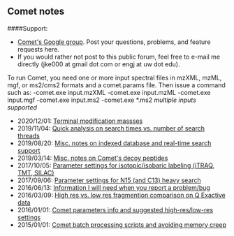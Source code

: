 ## Comet notes

####Support:
                     
- [Comet's Google group](http://groups.google.com/group/comet-ms"). Post your questions, problems, and feature requests here.
- If you would rather not post to this public forum, feel free to e-mail me directly (jke000 at gmail dot com or engj at uw dot edu).

To run Comet, you need one or more input spectral files in mzXML, mzML, mgf, or
ms2/cms2 formats and a comet.params file.  Then issue a command such as:
-comet.exe input.mzXML
-comet.exe input.mzML
-comet.exe input.mgf
-comet.exe input.ms2
-comet.exe *.ms2   _multiple inputs supported_


- 2020/12/01:  [Terminal modification massses](20201201_terminalmods.php)
- 2019/11/04:  [Quick analysis on search times vs. number of search threads](20191104_threading.php)
- 2019/08/20:  [Misc. notes on indexed database and real-time search support](20190820_indexdb.php)
- 2019/03/14:  [Misc. notes on Comet's decoy peptides](20190314_decoys.php)
- 2017/10/05:  [Parameter settings for isotopic/isobaric labeling (iTRAQ, TMT, SILAC)](20171005_isotopiclabeling.php)
- 2017/09/06:  [Parameter settings for N15 (and C13) heavy search](20170906_n15params.php)
- 2016/06/13:  [Information I will need when you report a problem/bug](20160613_reporting_issues.php)
- 2016/03/09:  [High res vs. low res fragmention comparison on Q Exactive data](20160309_highres.php)
- 2016/01/01:  [Comet parameters info and suggested high-res/low-res settings](20160101_parameters.php)
- 2015/01/01:  [Comet batch processing scripts and avoiding memory creep](20150101_batch.php)

